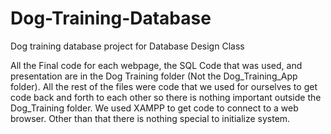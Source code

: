 # Dog-Training-Database
Dog training database project for Database Design Class

All the Final code for each webpage, the SQL Code that was used, and presentation are in the Dog Training folder (Not the Dog_Training_App folder). All the rest of the files were code that we used for ourselves to get code back and forth to each other so there is nothing important outside the Dog_Training folder. We used XAMPP to get code to connect to a web browser. Other than that there is nothing special to initialize system.


